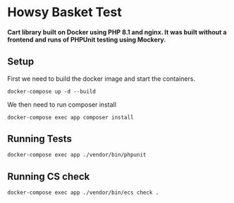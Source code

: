 # Howsy Basket Test

#### Cart library built on Docker using PHP 8.1 and nginx. It was built without a frontend and runs of PHPUnit testing using Mockery. 

## Setup

First we need to build the docker image and start the containers.
```
docker-compose up -d --build
```

We then need to run composer install

```
docker-compose exec app composer install
```

## Running Tests

```
docker-compose exec app ./vendor/bin/phpunit
```

## Running CS check

```
docker-compose exec app ./vendor/bin/ecs check .
```
